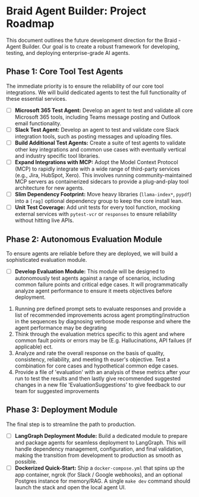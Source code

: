 # Braid Agent Builder: Project Roadmap

This document outlines the future development direction for the Braid - Agent Builder. Our goal is to create a robust framework for developing, testing, and deploying enterprise-grade AI agents.

## Phase 1: Core Tool Test Agents
The immediate priority is to ensure the reliability of our core tool integrations. We will build dedicated agents to test the full functionality of these essential services.

- [ ] **Microsoft 365 Test Agent:** Develop an agent to test and validate all core Microsoft 365 tools, including Teams message posting and Outlook email functionality.
- [ ] **Slack Test Agent:** Develop an agent to test and validate core Slack integration tools, such as posting messages and uploading files.
- [ ] **Build Additional Test Agents:** Create a suite of test agents to validate other key integrations and common use cases with eventually vertical and industry specific tool libraries.
- [ ] **Expand Integrations with MCP:** Adopt the Model Context Protocol (MCP) to rapidly integrate with a wide range of third-party services (e.g., Jira, HubSpot, Xero). This involves running community-maintained MCP servers as containerized sidecars to provide a plug-and-play tool architecture for new agents.
- [ ] **Slim Dependency Footprint:** Move heavy libraries (`llama-index*`, `pypdf`) into a `[rag]` optional dependency group to keep the core install lean.
- [ ] **Unit Test Coverage:** Add unit tests for every tool function, mocking external services with `pytest-vcr` or `responses` to ensure reliability without hitting live APIs.

## Phase 2: Autonomous Evaluation Module
To ensure agents are reliable before they are deployed, we will build a sophisticated evaluation module.

- [ ] **Develop Evaluation Module:** This module will be designed to autonomously test agents against a range of scenarios, including common failure points and critical edge cases. It will programmatically analyze agent performance to ensure it meets objectives before deployment.

1. Running pre defined prompt sets to evaluate responses and provide a list of recommended improvements across agent prompting/instruction in the sequences by diagnosing verbose mode response and where the agent performance may be degrating 
2. Think through the evaluation metrics specific to this agent and where common fault points or errors may be (E.g. Hallucinations, API failues (if applicable) ect. 
3. Analyze and rate the overall response on the basis of quality, consistency, reliability, and meeting th euser's objective. Test a combination for core cases and hypothetical common edge cases. 
4. Provide a file of 'evaluation' with an analysis of these metrics after your run to test the results and then lastly give recommended suggested changes in a new file 'EvaluationSuggestions' to give feedback to our team for suggested improvements 

## Phase 3: Deployment Module
The final step is to streamline the path to production.

- [ ] **LangGraph Deployment Module:** Build a dedicated module to prepare and package agents for seamless deployment to LangGraph. This will handle dependency management, configuration, and final validation, making the transition from development to production as smooth as possible.
- [ ] **Dockerized Quick-Start:** Ship a `docker-compose.yml` that spins up the app container, ngrok (for Slack / Google webhooks), and an optional Postgres instance for memory/RAG. A single `make dev` command should launch the stack and open the local agent UI.